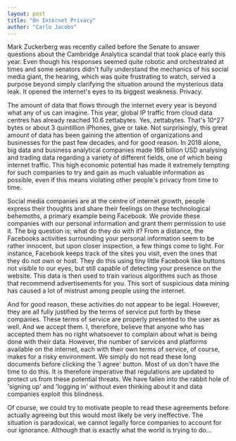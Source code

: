 ```yaml
---
layout: post
title: "On Internet Privacy"
author: "Carlo Jacobs"
---
```


Mark Zuckerberg was recently called before the Senate to answer questions about the Cambridge Analytica scandal that took place early this year. Even though his responses seemed quite robotic and orchestrated at times and some senators didn't fully understand the mechanics of his social media giant, the hearing, which was quite frustrating to watch, served a purpose beyond simply clarifying the situation around the mysterious data leak. It opened the internet's eyes to its biggest weakness. Privacy.

The amount of data that flows through the internet every year is beyond what any of us can imagine. This year, global IP traffic from cloud data centres has already reached 10.6 zettabytes. Yes, zettabytes. That's 10^27 bytes or about 3 quintillion iPhones, give or take. Not surprisingly, this great amount of data has been gaining the attention of organizations and businesses for the past few decades, and for good reason. In 2018 alone, big data and business analytical companies made 166 billion USD analysing and trading data regarding a variety of different fields, one of which being internet traffic. This high economic potential has made it extremely tempting for such companies to try and gain as much valuable information as possible, even if this means violating other people's privacy from time to time.

Social media companies are at the centre of internet growth, people express their thoughts and share their feelings on these technological behemoths, a primary example being Facebook. We provide these companies with our personal information and grant them permission to use it. The big question is; what do they do with it? From a distance, the Facebooks activities surrounding your personal information seem to be rather innocent, but upon closer inspection, a few things come to light. For instance, Facebook keeps track of the sites you visit, even the ones that they do not own or host. They do this using tiny little Facebook like buttons not visible to our eyes, but still capable of detecting your presence on the website. This data is then used to train various algorithms such as those that recommend advertisements for you. This sort of suspicious data mining has caused a lot of mistrust among people using the internet.

And for good reason, these activities do not appear to be legal. However, they are all fully justified by the terms of service put forth by these companies. These terms of service are properly presented to the user as well. And we accept them. I, therefore, believe that anyone who has accepted them has no right whatsoever to complain about what is being done with their data. However, the number of services and platforms available on the internet, each with their own terms of service, of course, makes for a risky environment. We simply do not read these long documents before clicking the 'I agree' button. Most of us don't have the time to do this. It is therefore imperative that regulations are updated to protect us from these potential threats. We have fallen into the rabbit hole of 'signing up' and 'logging in' without even thinking about it and data companies exploit this blindness.

Of course, we could try to motivate people to read these agreements before actually agreeing but this would most likely be very ineffective. The situation is paradoxical, we cannot legally force companies to account for our ignorance. Although that is exactly what the world is trying to do…
